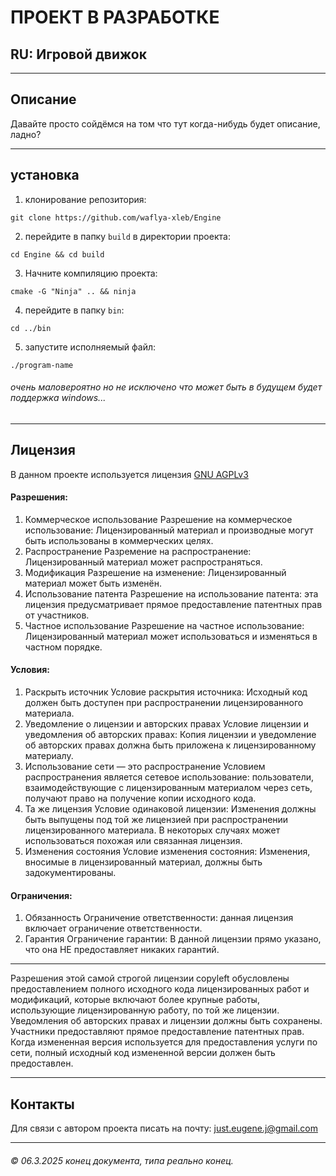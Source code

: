 # ПРОЕКТ В РАЗРАБОТКЕ
## RU: Игровой движок
___
## Описание
Давайте просто сойдёмся на том что тут когда-нибудь будет описание, ладно?
___
## установка
1. клонирование репозитория:
~~~
git clone https://github.com/waflya-xleb/Engine
~~~
2. перейдите в папку `build` в директории проекта:
~~~
cd Engine && cd build
~~~
3. Начните компиляцию проекта:
~~~
cmake -G "Ninja" .. && ninja
~~~
4. перейдите в папку `bin`:
~~~
cd ../bin
~~~
5. запустите исполняемый файл:
~~~
./program-name
~~~
###### очень маловероятно но не исключено что может быть в будущем будет поддержка windows...
___
## Лицензия
В данном проекте используется лицензия [GNU AGPLv3](https://github.com/waflya-xleb/Engine/blob/master/LICENSE.txt)
#### Разрешения:
1. Коммерческое использование
Разрешение на коммерческое использование: Лицензированный материал и производные могут быть использованы в коммерческих целях.
2. Распространение
Разремение на распространение: Лицензированный материал может распространяться.
3. Модификация
Разрешение на изменение: Лицензированный материал может быть изменён.
4. Использование патента
Разрешение на использование патента: эта лицензия предусматривает прямое предоставление патентных прав от участников.
5. Частное использование
Разрешение на частное использование: Лицензированный материал может использоваться и изменяться в частном порядке.
#### Условия:
1. Раскрыть источник
Условие раскрытия источника: Исходный код должен быть доступен при распространении лицензированного материала.
2. Уведомление о лицензии и авторских правах
Условие лицензии и уведомления об авторских правах: Копия лицензии и уведомление об авторских правах должна быть приложена к лицензированному материалу.
3. Использование сети — это распространение
Условием распространения является сетевое использование: пользователи, взаимодействующие с лицензированным материалом через сеть, получают право на получение копии исходного кода.
4. Та же лицензия
Условие одинаковой лицензии: Изменения должны быть выпущены под той же лицензией при распространении лицензированного материала. В некоторых случаях может использоваться похожая или связанная лицензия.
5. Изменения состояния
Условие изменения состояния: Изменения, вносимые в лицензированный материал, должны быть задокументированы.
#### Ограничения:
1. Обязанность
Ограничение ответственности: данная лицензия включает ограничение ответственности.
2. Гарантия
Ограничение гарантии: В данной лицензии прямо указано, что она НЕ предоставляет никаких гарантий.
-----------------------------------------------------------------------------------------------
Разрешения этой самой строгой лицензии copyleft обусловлены предоставлением полного исходного кода лицензированных работ и модификаций, которые включают более крупные работы, использующие лицензированную работу, по той же лицензии. Уведомления об авторских правах и лицензии должны быть сохранены. Участники предоставляют прямое предоставление патентных прав. Когда измененная версия используется для предоставления услуги по сети, полный исходный код измененной версии должен быть предоставлен.
___
## Контакты
Для связи с автором проекта писать на почту: just.eugene.j@gmail.com
___
###### © 06.3.2025 конец документа, типа реально конец.
